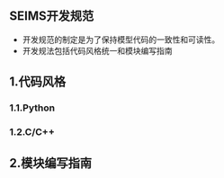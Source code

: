 SEIMS开发规范
---------------------

+ 开发规范的制定是为了保持模型代码的一致性和可读性。
+ 开发规法包括代码风格统一和模块编写指南


## 1.代码风格

### 1.1.Python

### 1.2.C/C++

## 2.模块编写指南


